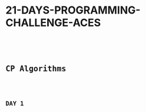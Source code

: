 # 21-DAYS-PROGRAMMING-CHALLENGE-ACES
<pre>
    <div class="container">
            <h2>CP Algorithms</h2>
                <h3>DAY 1</h3>
    </div>
</pre>
